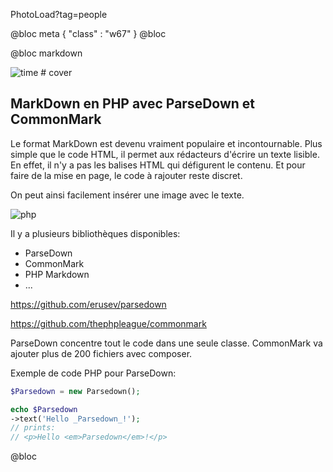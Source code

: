 PhotoLoad?tag=people

@bloc meta
{ 
    "class" : "w67" 
}
@bloc

@bloc markdown

![time # cover](/assets/square/people.jpg)

## MarkDown en PHP avec ParseDown et CommonMark

Le format MarkDown est devenu vraiment populaire et incontournable. Plus simple que le code HTML, il permet aux rédacteurs d'écrire un texte lisible.
En effet, il n'y a pas les balises HTML qui défigurent le contenu. Et pour faire de la mise en page, le code à rajouter reste discret.
 
On peut ainsi facilement insérer une image avec le texte.

![php](/assets/img/php.svg)

Il y a plusieurs bibliothèques disponibles:
* ParseDown
* CommonMark
* PHP Markdown
* ...

https://github.com/erusev/parsedown

https://github.com/thephpleague/commonmark

ParseDown concentre tout le code dans une seule classe.
CommonMark va ajouter plus de 200 fichiers avec composer.

Exemple de code PHP pour ParseDown:

```php
$Parsedown = new Parsedown();

echo $Parsedown
->text('Hello _Parsedown_!'); 
// prints: 
// <p>Hello <em>Parsedown</em>!</p>

```

@bloc